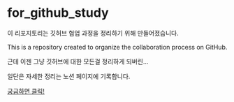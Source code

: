 # for_github_study
이 리포지토리는 깃허브 협업 과정을 정리하기 위해 만들어졌습니다.

This is a repository created to organize the collaboration process on GitHub.


근데 이젠 그냥 깃허브에 대한 모든걸 정리하게 되버린...

일단은 자세한 정리는 노션 페이지에 기록합니다.

[궁금하면 클릭!](https://githubstudy.notion.site/Github-998bb248850a40639a09384a85fe8c6d)
